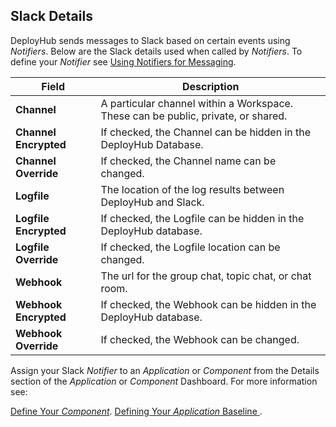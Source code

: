 ## Slack Details

DeployHub sends messages to Slack based on certain events using _Notifiers_. Below are the Slack details used when called by _Notifiers_.  To define your _Notifier_ see [Using Notifiers for Messaging](/userguide/customizations/2-define-notifiers/).  

| Field | Description |
| --- | --- |
|**Channel**|  A particular channel within a Workspace. These can be public, private, or shared.|
|**Channel Encrypted** | If checked, the Channel can be hidden in the DeployHub Database.|
|**Channel Override** | If checked, the Channel name can be changed.|
|**Logfile**| The location of the log results between DeployHub and Slack.|
|**Logfile Encrypted**| If checked, the Logfile can be hidden in the DeployHub database. |
|**Logfile Override**| If checked, the Logfile location can be changed. |
|**Webhook** |The url for the group chat, topic chat, or chat room.|
|**Webhook Encrypted**| If checked, the Webhook can be hidden in the DeployHub database. |
|**Webhook Override**| If checked, the Webhook can be changed. |

Assign your Slack _Notifier_ to an _Application_ or _Component_ from the Details section of the _Application_ or _Component_ Dashboard. For more information see:

[Define Your _Component_](/userguide/publishing-components/2-define-components/).
[Defining Your _Application_ Baseline ](/userguide/packaging-applications/2-defining-applications/).